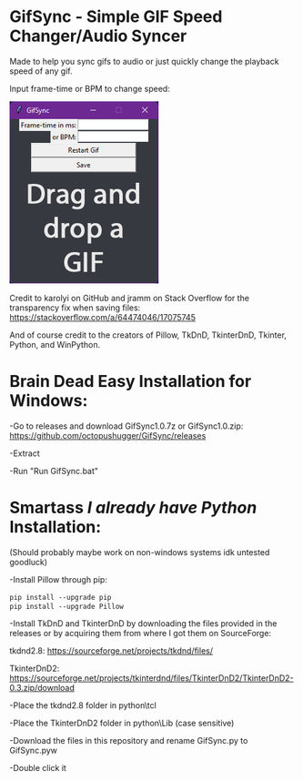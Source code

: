 # GifSync - Simple GIF Speed Changer/Audio Syncer

Made to help you sync gifs to audio or just quickly change the playback speed of any gif. 

Input frame-time or BPM to change speed:

![alt text](https://raw.githubusercontent.com/octopushugger/GifSync/main/ProgramScreenshot.png?raw=true)

Credit to karolyi on GitHub and jramm on Stack Overflow for the transparency fix when saving files:
https://stackoverflow.com/a/64474046/17075745

And of course credit to the creators of Pillow, TkDnD, TkinterDnD, Tkinter, Python, and WinPython. 

# Brain Dead Easy Installation for Windows:

-Go to releases and download GifSync1.0.7z or GifSync1.0.zip:
https://github.com/octopushugger/GifSync/releases

-Extract

-Run "Run GifSync.bat"

# Smartass *I already have Python* Installation:
(Should probably maybe work on non-windows systems idk untested goodluck)

-Install Pillow through pip:
```
pip install --upgrade pip
pip install --upgrade Pillow
```

-Install TkDnD and TkinterDnD by downloading the files provided in the releases or by acquiring them from where I got them on SourceForge:

tkdnd2.8:
https://sourceforge.net/projects/tkdnd/files/

TkinterDnD2:
https://sourceforge.net/projects/tkinterdnd/files/TkinterDnD2/TkinterDnD2-0.3.zip/download

-Place the tkdnd2.8 folder in python\tcl

-Place the TkinterDnD2 folder in python\Lib (case sensitive)

-Download the files in this repository and rename GifSync.py to GifSync.pyw

-Double click it
